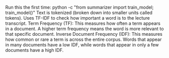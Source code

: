 Run this the first time: python -c "from summarizer import train_model; train_model()"
Text is tokenized (broken down into smaller units called tokens).
Uses TF-IDF to check how important a word is to the lecture transcript.
Term Frequency (TF):
This measures how often a term appears in a document. A higher term frequency means the word is more relevant to that specific document.
Inverse Document Frequency (IDF):
This measures how common or rare a term is across the entire corpus. Words that appear in many documents have a low IDF, while words that appear in only a few documents have a high IDF. 
